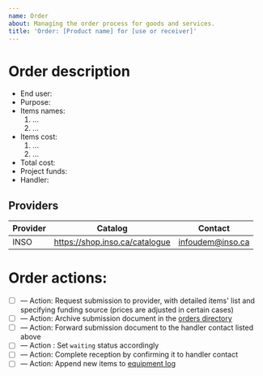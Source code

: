```yaml
---
name: Order
about: Managing the order process for goods and services.
title: 'Order: [Product name] for [use or receiver]'
---
```

<!-- 1. Describe order-->
# Order description
- End user:
- Purpose:
- Items names:
  1. ...
  2. ...
- Items cost:
  1. ...
  2. ...
- Total cost:
- Project funds: <!-- Project funding to use for the purchase-->
- Handler: <!-- Name and email of contact handling the process at the university]-->

## Providers

| Provider | Catalog | Contact |
| --- | --- | --- |
| INSO | https://shop.inso.ca/catalogue | infoudem@inso.ca |

# Order actions:

- [ ] — Action: Request submission to provider, with detailed items' list and specifying funding source (prices are adjusted in certain cases)
- [ ] — Action: Archive submission document in the [orders directory](https://github.com/CUPUM/general/tree/main/equipment/orders)
- [ ] — Action: Forward submission document to the handler contact listed above
- [ ] — Action : Set `waiting` status accordingly
- [ ] — Action: Complete reception by confirming it to handler contact
- [ ] — Action: Append new items to [equipment log](https://github.com/CUPUM/general/blob/main/equipment/beaudrymarchand-log-equipment-20221013.csv)
